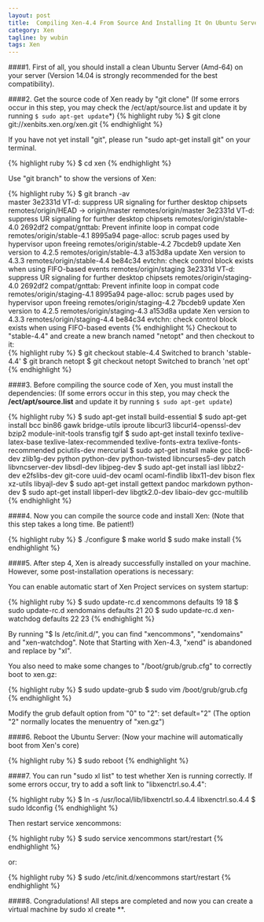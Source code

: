 ```yaml
---
layout: post
title:  Compiling Xen-4.4 From Source And Installing It On Ubuntu Server
category: Xen
tagline: by wubin
tags: Xen
---
```


####1. First of all, you should install a clean Ubuntu Server (Amd-64) on your server (Version 14.04 is strongly recommended for the best compatibility).

<!--more-->

####2. Get the source code of Xen ready by "git clone" (If some errors occur in this step, you may check the /ect/apt/source.list and update it by running `$ sudo apt-get update`*)
{% highlight ruby %}
$ git clone git://xenbits.xen.org/xen.git
{% endhighlight %}

If you have not yet install "git", please run "sudo apt-get install git" on your terminal.

{% highlight ruby %}
$ cd xen
{% endhighlight %}

Use "git branch" to show the versions of Xen:

{% highlight ruby %}
$ git branch -av  
master                     3e2331d VT-d: suppress UR signaling for further desktop chipsets
remotes/origin/HEAD        -&gt; origin/master
remotes/origin/master      3e2331d VT-d: suppress UR signaling for further desktop chipsets
remotes/origin/stable-4.0  2692df2 compat/gnttab: Prevent infinite loop in compat code
remotes/origin/stable-4.1  8995a94 page-alloc: scrub pages used by hypervisor upon freeing
remotes/origin/stable-4.2  7bcdeb9 update Xen version to 4.2.5
remotes/origin/stable-4.3  a153d8a update Xen version to 4.3.3
remotes/origin/stable-4.4  be84c34 evtchn: check control block exists when using FIFO-based events
remotes/origin/staging     3e2331d VT-d: suppress UR signaling for further desktop chipsets
remotes/origin/staging-4.0 2692df2 compat/gnttab: Prevent infinite loop in compat code
remotes/origin/staging-4.1 8995a94 page-alloc: scrub pages used by hypervisor upon freeing
remotes/origin/staging-4.2 7bcdeb9 update Xen version to 4.2.5
remotes/origin/staging-4.3 a153d8a update Xen version to 4.3.3
remotes/origin/staging-4.4 be84c34 evtchn: check control block exists when using FIFO-based events
{% endhighlight %}
Checkout to "stable-4.4" and create a new branch named "netopt" and then checkout to it:																
{% highlight ruby %}
$ git checkout stable-4.4
Switched to branch 'stable-4.4'
$ git branch netopt
$ git checkout netopt
Switched to branch 'net opt'
{% endhighlight %}
																													    


####3. Before compiling the source code of Xen, you must install the dependencies: (If some errors occur in this step, you may check the **/ect/apt/source.list** and update it by running `$ sudo apt-get update`)

{% highlight ruby %}
$ sudo apt-get install build-essential
$ sudo apt-get install bcc bin86 gawk bridge-utils iproute libcurl3 libcurl4-openssl-dev bzip2 module-init-tools transfig tgif 
$ sudo apt-get install texinfo texlive-latex-base texlive-latex-recommended texlive-fonts-extra texlive-fonts-recommended pciutils-dev mercurial
$ sudo apt-get install make gcc libc6-dev zlib1g-dev python python-dev python-twisted libncurses5-dev patch libvncserver-dev libsdl-dev libjpeg-dev
$ sudo apt-get install iasl libbz2-dev e2fslibs-dev git-core uuid-dev ocaml ocaml-findlib libx11-dev bison flex xz-utils libyajl-dev
$ sudo apt-get install gettext pandoc markdown python-dev
$ sudo apt-get install libperl-dev libgtk2.0-dev libaio-dev gcc-multilib
{% endhighlight %}



####4. Now you can compile the source code and install Xen: (Note that this step takes a long time. Be patient!)

{% highlight ruby %}
$ ./configure
$ make world
$ sudo make install
{% endhighlight %}



####5. After step 4, Xen is already successfully installed on your machine. However, some post-installation operations is necessary:

You can enable automatic start of Xen Project services on system startup:

{% highlight ruby %}
$ sudo update-rc.d xencommons defaults 19 18 
$ sudo update-rc.d xendomains defaults 21 20 
$ sudo update-rc.d xen-watchdog defaults 22 23
{% endhighlight %}

By running "$ ls /etc/init.d/", you can find "xencommons", "xendomains" and "xen-watchdog". Note that Starting with Xen-4.3, "xend" is abandoned and replace by "xl".

You also need to make some changes to "/boot/grub/grub.cfg" to correctly boot to xen.gz:

{% highlight ruby %}
$ sudo update-grub
$ sudo vim /boot/grub/grub.cfg
{% endhighlight %}

Modify the grub default option from "0" to "2": set default="2" (The option "2" normally locates the menuentry of "xen.gz")



####6. Reboot the Ubuntu Server: (Now your machine will automatically boot from Xen's core)

{% highlight ruby %}
    $ sudo reboot
{% endhighlight %}




####7. You can run "sudo xl list" to test whether Xen is running correctly. If some errors occur, try to add a soft link to "libxenctrl.so.4.4":

{% highlight ruby %}
    $ ln -s /usr/local/lib/libxenctrl.so.4.4 libxenctrl.so.4.4
	$ sudo ldconfig
{% endhighlight %}

Then restart service xencommons:

{% highlight ruby %}
$ sudo service xencommons start/restart
{% endhighlight %}

or:

{% highlight ruby %}
$ sudo /etc/init.d/xencommons start/restart
{% endhighlight %}





####8. Congradulations! All steps are completed and now you can create a virtual machine by sudo xl create **.
